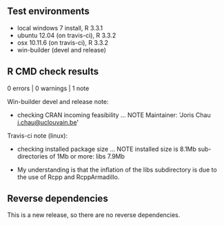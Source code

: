 ## Test environments

* local windows 7 install, R 3.3.1
* ubuntu 12.04 (on travis-ci), R 3.3.2
* osx 10.11.6 (on travis-ci), R 3.3.2
* win-builder (devel and release)

## R CMD check results

0 errors | 0 warnings | 1 note

Win-builder devel and release note:

* checking CRAN incoming feasibility ... NOTE
Maintainer: 'Joris Chau <j.chau@uclouvain.be>'

Travis-ci note (linux):

* checking installed package size ... NOTE
    installed size is  8.1Mb
    sub-directories of 1Mb or more:
      libs   7.9Mb
      
- My understanding is that the inflation of the libs subdirectory is due to the use of Rcpp and RcppArmadillo. 

## Reverse dependencies

This is a new release, so there are no reverse dependencies.

